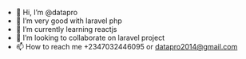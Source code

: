 - 👋 Hi, I’m @datapro
- 👀 I’m very good with laravel php
- 🌱 I’m currently learning reactjs
- 💞️ I’m looking to collaborate on laravel project
- 📫 How to reach me +2347032446095 or datapro2014@gmail.com

<!---
datapro/datapro is a ✨ special ✨ repository because its `README.md` (this file) appears on your GitHub profile.
You can click the Preview link to take a look at your changes.
--->
